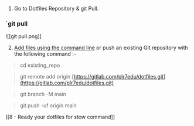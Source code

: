 1. Go to Dotfiles Repository & git Pull.

### `git pull

![[git pull.png]]

2.  [Add files using the command line](https://docs.gitlab.com/ee/gitlab-basics/add-file.html#add-a-file-using-the-command-line) or push an existing Git repository with the following command :-

> cd existing_repo

> git remote add origin [https://gitlab.com/plr7edu/dotfiles.git](https://gitlab.com/plr7edu/dotfiles.git)  

> git branch -M main  

> git push -uf origin main

[[8 - Ready your dotfiles for stow command]]
